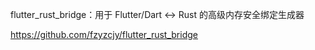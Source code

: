 

flutter_rust_bridge：用于 Flutter/Dart <-> Rust 的高级内存安全绑定生成器

https://github.com/fzyzcjy/flutter_rust_bridge
